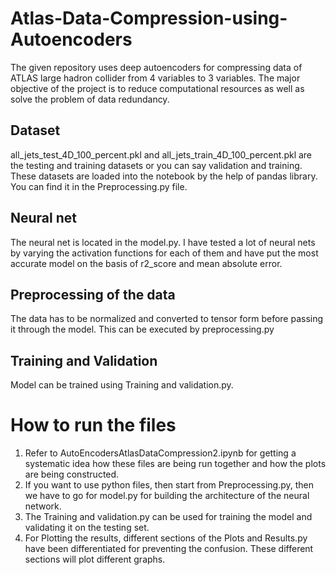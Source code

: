 # Atlas-Data-Compression-using-Autoencoders
The given repository uses deep autoencoders for compressing data of ATLAS large hadron collider from 4 variables to 3 variables. The major objective of the project is to reduce computational resources as well as solve the problem of data redundancy.

## Dataset
all_jets_test_4D_100_percent.pkl and all_jets_train_4D_100_percent.pkl are the testing and training datasets or you can say validation and training. 
These datasets are loaded into the notebook by the help of pandas library. You can find it in the Preprocessing.py file.

## Neural net
The neural net is located in the model.py. I have tested a lot of neural nets by varying the activation functions for each of them and have put the most accurate model on the basis of r2_score and mean absolute error.

## Preprocessing of the data
The data has to be normalized and converted to tensor form before passing it through the model. This can be executed by preprocessing.py

## Training and Validation
Model can be trained using Training and validation.py.

# How to run the files 
1) Refer to AutoEncodersAtlasDataCompression2.ipynb for getting a systematic idea how these files are being run together and how the plots are being constructed.
2) If you want to use python files, then start from Preprocessing.py, then we have to go for model.py for building the architecture of the neural network. 
3) The Training and validation.py can be used for training the model and validating it on the testing set.
4) For Plotting the results, different sections of the Plots and Results.py have been differentiated for preventing the confusion. These different sections will plot different graphs.

